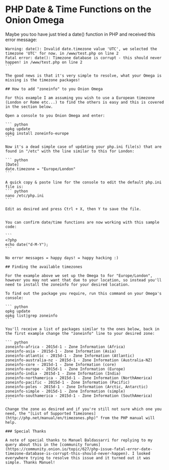 # PHP Date & Time Functions on the Onion Omega

Maybe you too have just tried a date() function in PHP and received this error message:

````
Warning: date(): Invalid date.timezone value 'UTC', we selected the timezone 'UTC' for now. in /www/test.php on line 2
Fatal error: date(): Timezone database is corrupt - this should never happen! in /www/test.php on line 2
```

The good news is that it's very simple to resolve, what your Omega is missing is the timezone packages!

## How to add "zoneinfo" to you Onion Omega

For this example I am assuming you wish to use a European timezone (London or Rome etc...) to find the others is easy and this is covered in the section below.

Open a console to you Onion Omega and enter:

``` python
opkg update
opkg install zoneinfo-europe
```

Now it's a dead simple case of updating your php.ini file(s) that are found in "/etc" with the line similar to this for London:

``` python
[Date]
date.timezone = "Europe/London"
```

A quick copy & paste line for the console to edit the default php.ini file is:
``` python
nano /etc/php.ini
```

Edit as desired and press Ctrl + X, then Y to save the file.


You can confirm date/time functions are now working with this sample code:

```
<?php 
echo date("d-M-Y");
```

No error messages = happy days! = happy hacking :)

## Finding the available timezones

For the example above we set up the Omega to for "Europe/London", however you may not want that due to your location, so instead you'll need to install the zoneinfo for your desired location.

To find out the package you require, run this command on your Omega's console:

``` python
opkg update
opkg list|grep zoneinfo
```

You'll receive a list of packages similar to the ones below, back in the first example change the "zoneinfo" line to your desired zone:

``` python
zoneinfo-africa - 2015d-1 - Zone Information (Africa)
zoneinfo-asia - 2015d-1 - Zone Information (Asia)
zoneinfo-atlantic - 2015d-1 - Zone Information (Atlantic)
zoneinfo-australia-nz - 2015d-1 - Zone Information (Australia-NZ)
zoneinfo-core - 2015d-1 - Zone Information (core)
zoneinfo-europe - 2015d-1 - Zone Information (Europe)
zoneinfo-india - 2015d-1 - Zone Information (India)
zoneinfo-northamerica - 2015d-1 - Zone Information (NorthAmerica)
zoneinfo-pacific - 2015d-1 - Zone Information (Pacific)
zoneinfo-poles - 2015d-1 - Zone Information (Arctic, Antarctic)
zoneinfo-simple - 2015d-1 - Zone Information (simple)
zoneinfo-southamerica - 2015d-1 - Zone Information (SouthAmerica)
```

Change the zone as desired and if you're still not sure which one you need, the "[List of Supported Timezones](http://php.net/manual/en/timezones.php)" from the PHP manual will help.

### Special Thanks

A note of special thanks to Manuel Baldassarri for replying to my query about this in the [community forums](https://community.onion.io/topic/627/php-issue-fatal-error-date-timezone-database-is-corrupt-this-should-never-happen). I looked everywhere trying to resolve this issue and it turned out it was simple. Thanks Manuel! 

